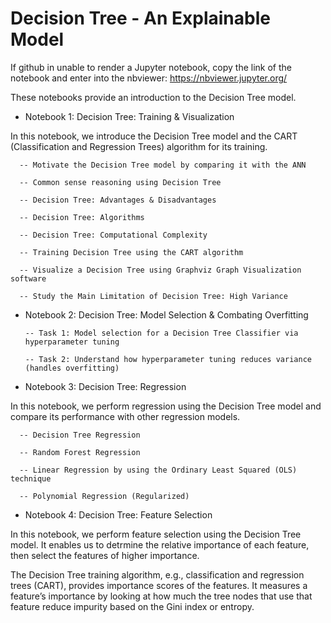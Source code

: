 # Decision Tree - An Explainable Model

If github in unable to render a Jupyter notebook, copy the link of the notebook and enter into the nbviewer: https://nbviewer.jupyter.org/


These notebooks provide an introduction to the Decision Tree model. 

- Notebook 1: Decision Tree: Training & Visualization

In this notebook, we introduce the Decision Tree model and the CART (Classification and Regression Trees) algorithm for its training.

      -- Motivate the Decision Tree model by comparing it with the ANN

      -- Common sense reasoning using Decision Tree

      -- Decision Tree: Advantages & Disadvantages

      -- Decision Tree: Algorithms

      -- Decision Tree: Computational Complexity

      -- Training Decision Tree using the CART algorithm

      -- Visualize a Decision Tree using Graphviz Graph Visualization software

      -- Study the Main Limitation of Decision Tree: High Variance


- Notebook 2: Decision Tree: Model Selection & Combating Overfitting

      -- Task 1: Model selection for a Decision Tree Classifier via hyperparameter tuning

      -- Task 2: Understand how hyperparameter tuning reduces variance (handles overfitting)
      
      
- Notebook 3: Decision Tree: Regression

In this notebook, we perform regression using the Decision Tree model and compare its performance with other regression models.

      -- Decision Tree Regression

      -- Random Forest Regression

      -- Linear Regression by using the Ordinary Least Squared (OLS) technique

      -- Polynomial Regression (Regularized)


- Notebook 4: Decision Tree: Feature Selection

In this notebook, we perform feature selection using the Decision Tree model. It enables us to detrmine the relative importance of each feature, then select the features of higher importance.

The Decision Tree training algorithm, e.g., classification and regression trees (CART), provides importance scores of the features. It measures a feature’s importance by looking at how much the tree nodes that use that feature reduce impurity based on the Gini index or entropy.
